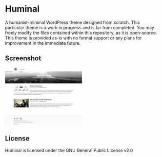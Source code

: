 # Huminal
A humanist-minimal WordPress theme designed from scratch. This particular theme is a work in progress and is far from completed. You may freely modify the files contained within this repository, as it is open-source. This theme is provided as-is with no formal support or any plans for improvement in the immediate future.

## Screenshot
<img src="https://raw.githubusercontent.com/themattbook/huminal/master/src/screenshot.png" width="50%" height="auto">

## License
Huminal is licensed under the GNU General Public License v2.0
